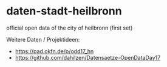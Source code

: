 # daten-stadt-heilbronn
official open data of the city of heilbronn (first set)

Weitere Daten / Projektideen:

* https://pad.okfn.de/p/odd17_hn
* https://github.com/dahilzen/Datensaetze-OpenDataDay17
